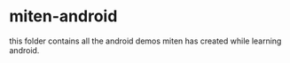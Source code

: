 # miten-android
 this folder contains all the android demos miten has created while learning android.
